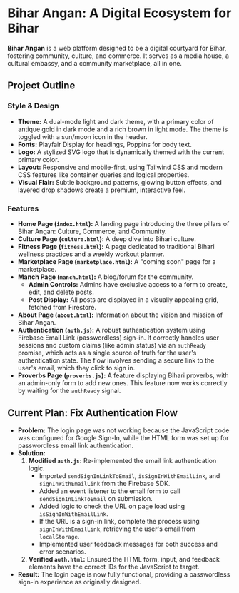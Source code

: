 
# Bihar Angan: A Digital Ecosystem for Bihar

**Bihar Angan** is a web platform designed to be a digital courtyard for Bihar, fostering community, culture, and commerce. It serves as a media house, a cultural embassy, and a community marketplace, all in one.

## Project Outline

### Style & Design

*   **Theme:** A dual-mode light and dark theme, with a primary color of antique gold in dark mode and a rich brown in light mode. The theme is toggled with a sun/moon icon in the header.
*   **Fonts:** Playfair Display for headings, Poppins for body text.
*   **Logo:** A stylized SVG logo that is dynamically themed with the current primary color.
*   **Layout:** Responsive and mobile-first, using Tailwind CSS and modern CSS features like container queries and logical properties.
*   **Visual Flair:** Subtle background patterns, glowing button effects, and layered drop shadows create a premium, interactive feel.

### Features

*   **Home Page (`index.html`):** A landing page introducing the three pillars of Bihar Angan: Culture, Commerce, and Community.
*   **Culture Page (`culture.html`):** A deep dive into Bihari culture.
*   **Fitness Page (`fitness.html`):** A page dedicated to traditional Bihari wellness practices and a weekly workout planner.
*   **Marketplace Page (`marketplace.html`):** A "coming soon" page for a marketplace.
*   **Manch Page (`manch.html`):** A blog/forum for the community.
    *   **Admin Controls:** Admins have exclusive access to a form to create, edit, and delete posts.
    *   **Post Display:** All posts are displayed in a visually appealing grid, fetched from Firestore.
*   **About Page (`about.html`):** Information about the vision and mission of Bihar Angan.
*   **Authentication (`auth.js`):** A robust authentication system using Firebase Email Link (passwordless) sign-in. It correctly handles user sessions and custom claims (like admin status) via an `authReady` promise, which acts as a single source of truth for the user's authentication state. The flow involves sending a secure link to the user's email, which they click to sign in.
*   **Proverbs Page (`proverbs.js`):** A feature displaying Bihari proverbs, with an admin-only form to add new ones. This feature now works correctly by waiting for the `authReady` signal.

## Current Plan: Fix Authentication Flow

*   **Problem:** The login page was not working because the JavaScript code was configured for Google Sign-In, while the HTML form was set up for passwordless email link authentication.
*   **Solution:**
    1.  **Modified `auth.js`:** Re-implemented the email link authentication logic.
        *   Imported `sendSignInLinkToEmail`, `isSignInWithEmailLink`, and `signInWithEmailLink` from the Firebase SDK.
        *   Added an event listener to the email form to call `sendSignInLinkToEmail` on submission.
        *   Added logic to check the URL on page load using `isSignInWithEmailLink`.
        *   If the URL is a sign-in link, complete the process using `signInWithEmailLink`, retrieving the user's email from `localStorage`.
        *   Implemented user feedback messages for both success and error scenarios.
    2.  **Verified `auth.html`:** Ensured the HTML form, input, and feedback elements have the correct IDs for the JavaScript to target.
*   **Result:** The login page is now fully functional, providing a passwordless sign-in experience as originally designed.
